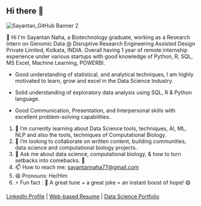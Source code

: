 ## Hi there 👋
![Sayantan_GitHub Banner 2](https://github.com/user-attachments/assets/d7069d16-df83-4763-a76c-e4f0ce9476da)

👋 Hi I'm Sayantan Naha, a Biotechnology graduate, working as a Research Intern on Genomic Data @ Disruptive Research Engineering Assisted Design Private Limited, Kolkata, INDIA.
Overall having 1 year of remote internship experience under various startups with good knowledge of Python, R, SQL, MS Excel, Machine Learning, POWERBI.

- Good understanding of statistical, and analytical techniques, I am highly motivated to learn, grow and excel in the Data Science Industry.

- Solid understanding of exploratory data analysis using SQL, R & Python language.

- Good Communication, Presentation, and Interpersonal skills with excellent problem-solving capabilities.

1. 🌱 I’m currently learning about Data Science tools, techniques, AI, ML, NLP and also the tools, techniques of Computational Biology.
2. 👯 I’m looking to collaborate on written content, building communities, data science and computational biology projects.
3. 💬 Ask me about data science, computational biology, & how to turn setbacks into comebacks. 🚀
4. 📫 How to reach me: sayantannaha77@gmail.com
5. 😄 Pronouns: He/Him
6. ⚡ Fun fact : 🎼 A great tune + a great joke = an instant boost of hope! 😄

[LinkedIn Profile](linkedin.com/in/sayantann) | [Web-based Resume](bold.pro/my/sayantan-naha-240923214510) | [Data Science Portfolio](https://www.datacamp.com/portfolio/sayantannaha6)
